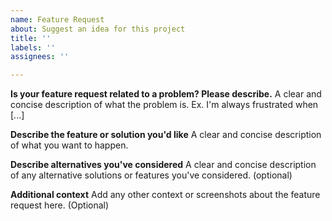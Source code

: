 ```yaml
---
name: Feature Request
about: Suggest an idea for this project
title: ''
labels: ''
assignees: ''

---
```


**Is your feature request related to a problem? Please describe.**
A clear and concise description of what the problem is. Ex. I'm always frustrated when [...]

**Describe the feature or solution you'd like**
A clear and concise description of what you want to happen.

**Describe alternatives you've considered**
A clear and concise description of any alternative solutions or features you've considered. (optional)

**Additional context**
Add any other context or screenshots about the feature request here. (Optional)
